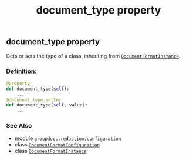 ﻿---
title: document_type property
second_title: GroupDocs.Redaction for Python via .NET API References
description: 
type: docs
weight: 40
url: /groupdocs.redaction.configuration/documentformatconfiguration/document_type/
is_root: false
---

## document_type property


Gets or sets the type of a class, inheriting from [`DocumentFormatInstance`](/redaction/python-net/groupdocs.redaction.integration/documentformatinstance).
### Definition:
```python
@property
def document_type(self):
    ...
@document_type.setter
def document_type(self, value):
    ...
```

### See Also
* module [`groupdocs.redaction.configuration`](../../)
* class [`DocumentFormatConfiguration`](/redaction/python-net/groupdocs.redaction.configuration/documentformatconfiguration)
* class [`DocumentFormatInstance`](/redaction/python-net/groupdocs.redaction.integration/documentformatinstance)
